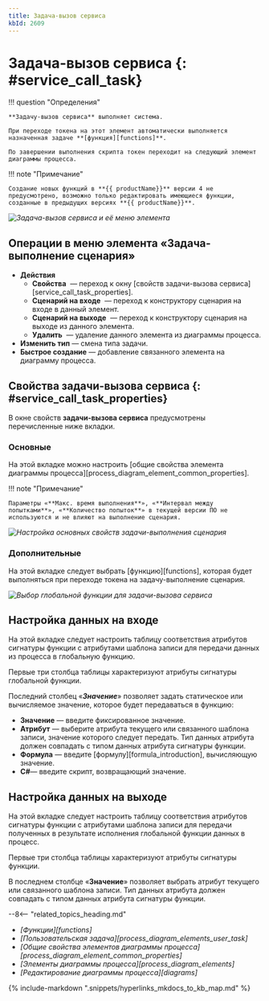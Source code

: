 ```yaml
---
title: Задача-вызов сервиса
kbId: 2609
---
```


# Задача-вызов сервиса {: #service_call_task}

!!! question "Определения"

    **Задачу-вызов сервиса** выполняет система.

    При переходе токена на этот элемент автоматически выполняется назначенная задаче **[функция][functions]**.

    По завершении выполнения скрипта токен переходит на следующий элемент диаграммы процесса.

!!! note "Примечание"

    Создание новых функций в **{{ productName}}** версии 4 не предусмотрено, возможно только редактировать имеющиеся функции, созданные в предыдущих версиях **{{ productName}}**.

_![Задача-вызов сервиса и её меню элемента](service_call_task_menu.png)_

## Операции в меню элемента «Задача-выполнение сценария»

- **Действия**
    - **Свойства** <i class="fa-light fa-gear">‌</i> — переход к окну [свойств задачи-вызова сервиса][service_call_task_properties].
    - **Сценарий на входе** <i class="fa-light fa-arrow-right-to-bracket">‌</i> — переход к конструктору сценария на входе в данный элемент.
    - **Сценарий на выходе** <i class="fa-light fa-arrow-right-from-bracket">‌</i> — переход к конструктору сценария на выходе из данного элемента.
    - **Удалить** <i class="fa-light fa-trash-can">‌</i> — удаление данного элемента из диаграммы процесса.
- **Изменить тип** — смена типа задачи.
- **Быстрое создание** — добавление связанного элемента на диаграмму процесса.

## Свойства задачи-вызова сервиса {: #service_call_task_properties}

В окне свойств **задачи-вызова сервиса** предусмотрены перечисленные ниже вкладки.

### Основные

На этой вкладке можно настроить [общие свойства элемента диаграммы процесса][process_diagram_element_common_properties].

!!! note "Примечание"

    Параметры «**Макс. время выполнения**», «**Интервал между попытками**», «**Количество попыток**» в текущей версии ПО не используются и не влияют на выполнение сценария.

_![Настройка основных свойств задачи-выполнения сценария](service_call_task_properties_setting.png)_

### Дополнительные

На этой вкладке следует выбрать [функцию][functions], которая будет выполняться при переходе токена на задачу-выполнение сценария.

_![Выбор глобальной функции для задачи-вызова сервиса](service_call_task_global_function_choice.png)_

## Настройка данных на входе

На этой вкладке следует настроить таблицу соответствия атрибутов сигнатуры функции с атрибутами шаблона записи для передачи данных из процесса в глобальную функцию.

Первые три столбца таблицы характеризуют атрибуты сигнатуры глобальной функции.

Последний столбец «_**Значение**_» позволяет задать статическое или вычисляемое значение, которое будет передаваться в функцию:

- **Значение** — введите фиксированное значение.
- **Атрибут** — выберите атрибута текущего или связанного шаблона записи, значение которого следует передать. Тип данных атрибута должен совпадать с типом данных атрибута сигнатуры функции.
- **Формула** — введите [формулу][formula_introduction], вычисляющую значение.
- **C#**— введите скрипт, возвращающий значение.

## Настройка данных на выходе

На этой вкладке следует настроить таблицу соответствия атрибутов сигнатуры функции с атрибутами шаблона записи для передачи полученных в результате исполнения глобальной функции данных в процесс.

Первые три столбца таблицы характеризуют атрибуты сигнатуры функции.

В последнем столбце «**Значение**» позволяет выбрать атрибут текущего или связанного шаблона записи. Тип данных атрибута должен совпадать с типом данных атрибута сигнатуры функции.

<div class="relatedTopics">

--8<-- "related_topics_heading.md"

- *[Функции][functions]*
- *[Пользовательская задача][process_diagram_elements_user_task]*
- *[Общие свойства элементов диаграммы процесса][process_diagram_element_common_properties]*
- *[Элементы диаграммы процесса][process_diagram_elements]*
- *[Редактирование диаграммы процесса][diagrams]*

</div>

{%
include-markdown ".snippets/hyperlinks_mkdocs_to_kb_map.md"
%}
